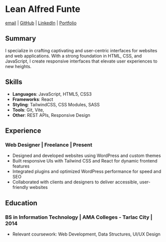 # Lean Alfred Funte

[email](mailto:your.lean.funte@gmail.com) | [GitHub](https://github.com/leanxfunte) | [LinkedIn](https://www.linkedin.com/in/lean-alfred-funte-044612130/) | [Portfolio](https://leanxfunte.github.io/portfolio/)

## Summary

I specialize in crafting captivating and user-centric interfaces for websites and web applications. With a strong foundation in HTML, CSS, and JavaScript, I create responsive interfaces that elevate user experiences to new heights.

## Skills

- **Languages**: JavaScript, HTML5, CSS3
- **Frameworks**: React
- **Styling**: TailwindCSS, CSS Modules, SASS
- **Tools**: Git, Vite,
- **Other**: REST APIs, Responsive Design

## Experience

### Web Designer | Freelance | Present

- Designed and developed websites using WordPress and custom themes
- Built responsive UIs with Tailwind CSS and React for dynamic frontend features
- Integrated plugins and optimized WordPress performance for speed and SEO
- Collaborated with clients and designers to deliver accessible, user-friendly websites

## Education

### BS in Information Technology | AMA Colleges - Tarlac City | 2014

- Relevant coursework: Web Development, Data Structures, UI/UX Design
